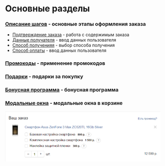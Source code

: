 # Основные разделы


### [Описание шагов](steps/) - основные этапы оформления заказа
* [Подтверждение заказа](steps/order-list/) - работа с содержимым заказа
* [Данные получателя](steps/user-info/) - ввод данных пользователя
* [Способ полученияя](steps/getting/) - выбор способа получения
* [Способ оплаты](steps/payment/) - ввод данных пользователя
### [Промокоды](promocodes/) - применение промокодов
### [Подарки](gifts/) - подарки за покупку
### [Бонусная программа](bonus/) - бонусная программа 
### [Модальные окна](modal/) - модальные окна в корзине


[![N|Solid](__source/1.png)](https://nodesource.com/products/nsolid)
